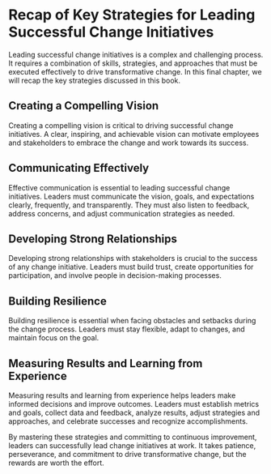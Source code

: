 Recap of Key Strategies for Leading Successful Change Initiatives
=========================================================================================

Leading successful change initiatives is a complex and challenging process. It requires a combination of skills, strategies, and approaches that must be executed effectively to drive transformative change. In this final chapter, we will recap the key strategies discussed in this book.

Creating a Compelling Vision
----------------------------

Creating a compelling vision is critical to driving successful change initiatives. A clear, inspiring, and achievable vision can motivate employees and stakeholders to embrace the change and work towards its success.

Communicating Effectively
-------------------------

Effective communication is essential to leading successful change initiatives. Leaders must communicate the vision, goals, and expectations clearly, frequently, and transparently. They must also listen to feedback, address concerns, and adjust communication strategies as needed.

Developing Strong Relationships
-------------------------------

Developing strong relationships with stakeholders is crucial to the success of any change initiative. Leaders must build trust, create opportunities for participation, and involve people in decision-making processes.

Building Resilience
-------------------

Building resilience is essential when facing obstacles and setbacks during the change process. Leaders must stay flexible, adapt to changes, and maintain focus on the goal.

Measuring Results and Learning from Experience
----------------------------------------------

Measuring results and learning from experience helps leaders make informed decisions and improve outcomes. Leaders must establish metrics and goals, collect data and feedback, analyze results, adjust strategies and approaches, and celebrate successes and recognize accomplishments.

By mastering these strategies and committing to continuous improvement, leaders can successfully lead change initiatives at work. It takes patience, perseverance, and commitment to drive transformative change, but the rewards are worth the effort.
